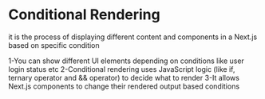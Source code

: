 # Conditional Rendering
it is the process of displaying different content and components in a Next.js based on specific condition

1-You can show different UI elements depending on conditions like user login status etc
2-Conditional rendering uses JavaScript logic (like if, ternary operator and && operator) to decide what to render
3-It allows Next.js components to change their rendered output based conditions
